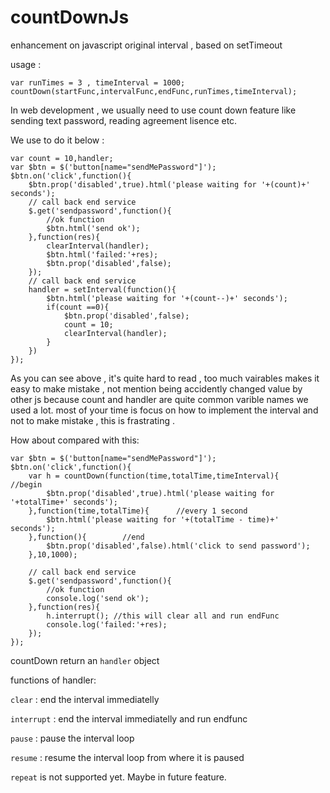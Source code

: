 # countDownJs
enhancement on javascript original interval , based on setTimeout

usage :

    var runTimes = 3 , timeInterval = 1000;
    countDown(startFunc,intervalFunc,endFunc,runTimes,timeInterval);
 

In web development , we usually need to use count down feature like sending text password, reading agreement lisence etc.

We use to do it below :

    var count = 10,handler;
    var $btn = $('button[name="sendMePassword"]');
    $btn.on('click',function(){
        $btn.prop('disabled',true).html('please waiting for '+(count)+' seconds');
        // call back end service
        $.get('sendpassword',function(){
            //ok function
            $btn.html('send ok');
        },function(res){
            clearInterval(handler);
            $btn.html('failed:'+res);
            $btn.prop('disabled',false);
        });
        // call back end service
        handler = setInterval(function(){
            $btn.html('please waiting for '+(count--)+' seconds');
            if(count ==0){
                $btn.prop('disabled',false);
                count = 10;
                clearInterval(handler);
            }
        })
    });

As you can see above , it's quite hard to read , too much vairables makes it easy to make mistake , not mention being accidently changed value by other js because count and handler are quite common varible names we used a lot.
most of your time is focus on how to implement the interval and not to make mistake , this is frastrating . 
    
How about compared with this:
    
    

    var $btn = $('button[name="sendMePassword"]');
    $btn.on('click',function(){
        var h = countDown(function(time,totalTime,timeInterval){      //begin
            $btn.prop('disabled',true).html('please waiting for '+totalTime+' seconds');
        },function(time,totalTime){      //every 1 second
            $btn.html('please waiting for '+(totalTime - time)+' seconds');
        },function(){        //end
            $btn.prop('disabled',false).html('click to send password');
        },10,1000);
        
        // call back end service
        $.get('sendpassword',function(){
            //ok function
            console.log('send ok');
        },function(res){
            h.interrupt(); //this will clear all and run endFunc
            console.log('failed:'+res);
        });
    });

countDown return an `handler` object
    
functions of handler:
    
`clear` : end the interval immediatelly

`interrupt` : end the interval immediatelly and run endfunc

`pause` : pause the interval loop

`resume` : resume the interval loop from where it is paused
    
`repeat` is not supported yet. Maybe in future feature.
